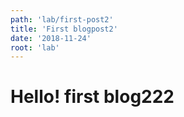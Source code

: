 ```yaml
---
path: 'lab/first-post2'
title: 'First blogpost2'
date: '2018-11-24'
root: 'lab'
---
```


# Hello! first blog222
